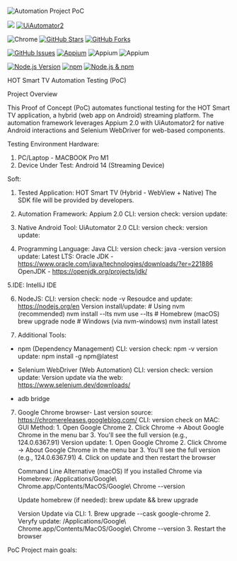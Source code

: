 
![Automation Project PoC](https://github.com/user-attachments/assets/1517e0a9-4c0c-4fac-b53f-14a39b0d00a0)


![](https://img.shields.io/badge/BigScreen-AndoridTV-blue)
[![UiAutomator2](https://img.shields.io/badge/UIautomator2-2.29.0-green?logo=android)](https://appium.io/docs/en/2.0/quickstart/uiauto2-driver/)

![Chrome](https://img.shields.io/badge/Chrome-124.0.6367.91-blue?logo=google-chrome)
[![GitHub Stars](https://img.shields.io/github/stars/Diamondbiz/HOT-POC?style=social)](https://github.com/Diamondbiz/HOT-POC/stargazers)
[![GitHub Forks](https://img.shields.io/github/forks/Diamondbiz/HOT-POC?style=social)](https://github.com/Diamondbiz/HOT-POC/network/members)


[![GitHub Issues](https://img.shields.io/github/issues/Diamondbiz/HOT-POC?color=ff0000&label=ISSUES)](https://github.com/Diamondbiz/HOT-POC/issues)
[![Appium](https://img.shields.io/badge/Appium-2.11.3-%238a2be2?logo=appium)](https://github.com/appium/appium/releases)
![Appium](https://img.shields.io/badge/Appium-2.11.3-%238a2be2?logo=appium)
![Appium](https://img.shields.io/badge/nodejs-2.11.3-%238a2be2)



[![Node.js Version](https://img.shields.io/badge/node-%3E%3D18.0.0-brightgreen?logo=node.js&logoColor=white)](https://nodejs.org)
[![npm](https://img.shields.io/npm/v/npm?label=npm%20latest&color=blue&logo=npm)](https://www.npmjs.com/package/npm)
[![Node.js & npm](https://img.shields.io/static/v1?label=Node.js%20%26%20npm&message=Latest%20LTS&color=brightgreen&logo=node.js&logoColor=white)](https://nodejs.org)



HOT Smart TV Automation Testing (PoC)

Project Overview

This Proof of Concept (PoC) automates functional testing for the HOT Smart TV application, a hybrid (web app on Android) streaming platform. The automation framework leverages Appium 2.0 with UiAutomator2 for native Android interactions and Selenium WebDriver for web-based components.


Testing Environment
Hardware:
1. PC/Laptop - MACBOOK Pro M1 
2. Device Under Test: Android 14 (Streaming Device)

Soft:

1. Tested Application: HOT Smart TV (Hybrid - WebView + Native)
   The SDK file will be provided by developers.

2. Automation Framework: Appium 2.0
   CLI: version check: 
        version update:

3. Native Android Tool: UiAutomator 2.0
   CLI: version check: 
        version update:

4. Programming Language: Java
   CLI: version check: java -version
        version update: Latest LTS: Oracle JDK - https://www.oracle.com/java/technologies/downloads/?er=221886
                                    OpenJDK - https://openjdk.org/projects/jdk/

5.IDE: IntelliJ IDE

6. NodeJS: 
    CLI: version check: node -v
         Resoudce and update: https://nodejs.org/en
         Version install/update:
         # Using nvm (recommended)
         nvm install --lts
         nvm use --lts
         # Homebrew (macOS)
         brew upgrade node
         # Windows (via nvm-windows)
         nvm install latest

6. Additional Tools:
* npm (Dependency Management)
    CLI: version check: npm -v
         version update: npm install -g npm@latest

* Selenium WebDriver (Web Automation)
    CLI: version check: 
         version update:
         Version update via the web: https://www.selenium.dev/downloads/

* adb bridge


7. Google Chrome browser- Last version source: https://chromereleases.googleblog.com/
CLI: version check on MAC:
     GUI Method:
                 1. Open Google Chrome
                 2. Click Chrome → About Google Chrome in the menu bar
                 3. You'll see the full version (e.g., 124.0.6367.91)
Version update:
                 1. Open Google Chrome
                 2. Click Chrome → About Google Chrome in the menu bar
                 3. You'll see the full version (e.g., 124.0.6367.91)
                 4. Click on update and then restart the browser
    
     Command Line Alternative (macOS)
     If you installed Chrome via Homebrew: /Applications/Google\ Chrome.app/Contents/MacOS/Google\ Chrome --version
   
     Update homebrew (if needed): brew update && brew upgrade
     
     Version Update via CLI:
                 1. Brew upgrade --cask google-chrome
                 2. Veryfy update: /Applications/Google\ Chrome.app/Contents/MacOS/Google\ Chrome --version
                 3. Restart the browser





PoC Project main goals:











